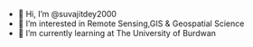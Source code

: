 - 👋 Hi, I’m @suvajitdey2000
- 👀 I’m interested in Remote Sensing,GIS & Geospatial Science
- 🌱 I’m currently learning at The University of Burdwan


<!---
suvajitdey2000/suvajitdey2000 is a ✨ special ✨ repository because its `README.md` (this file) appears on your GitHub profile.
You can click the Preview link to take a look at your changes.
--->

